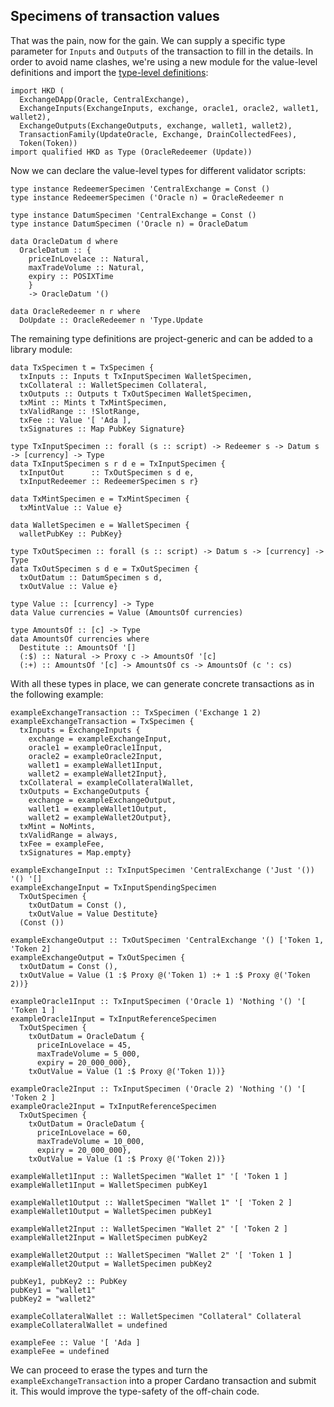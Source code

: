 ## Specimens of transaction values

<!--
~~~ {.haskell}
{-# LANGUAGE DataKinds, DuplicateRecordFields, GADTs, FlexibleInstances, OverloadedStrings,
             KindSignatures, StandaloneKindSignatures,
             MultiParamTypeClasses, NoStarIsType, NumericUnderscores,
             PolyKinds, RankNTypes, TypeApplications, TypeFamilies, TypeOperators,
             UndecidableInstances #-}

module Values where

import Data.Functor.Const (Const (Const))
import Data.Kind (Type)
import Data.Map (Map)
import qualified Data.Map as Map
import Data.Proxy (Proxy (Proxy))
import Numeric.Natural (Natural)

import Family
import Family.Values
import Ledger (POSIXTime (POSIXTime), PubKey, always)
~~~
-->

That was the pain, now for the gain. We can supply a specific type parameter for `Inputs` and `Outputs` of the
transaction to fill in the details. In order to avoid name clashes, we're using a new module for the value-level
definitions and import the [type-level definitions](HKD):

~~~ {.haskell}
import HKD (
  ExchangeDApp(Oracle, CentralExchange),
  ExchangeInputs(ExchangeInputs, exchange, oracle1, oracle2, wallet1, wallet2),
  ExchangeOutputs(ExchangeOutputs, exchange, wallet1, wallet2),
  TransactionFamily(UpdateOracle, Exchange, DrainCollectedFees),
  Token(Token))
import qualified HKD as Type (OracleRedeemer (Update))
~~~

Now we can declare the value-level types for different validator scripts:

~~~ {.haskell}
type instance RedeemerSpecimen 'CentralExchange = Const ()
type instance RedeemerSpecimen ('Oracle n) = OracleRedeemer n

type instance DatumSpecimen 'CentralExchange = Const ()
type instance DatumSpecimen ('Oracle n) = OracleDatum

data OracleDatum d where
  OracleDatum :: {
    priceInLovelace :: Natural,
    maxTradeVolume :: Natural,
    expiry :: POSIXTime
    }
    -> OracleDatum '()

data OracleRedeemer n r where
  DoUpdate :: OracleRedeemer n 'Type.Update
~~~

The remaining type definitions are project-generic and can be added to a library module:

~~~ {.haskell.ignore}
data TxSpecimen t = TxSpecimen {
  txInputs :: Inputs t TxInputSpecimen WalletSpecimen,
  txCollateral :: WalletSpecimen Collateral,
  txOutputs :: Outputs t TxOutSpecimen WalletSpecimen,
  txMint :: Mints t TxMintSpecimen,
  txValidRange :: !SlotRange,
  txFee :: Value '[ 'Ada ],
  txSignatures :: Map PubKey Signature}

type TxInputSpecimen :: forall (s :: script) -> Redeemer s -> Datum s -> [currency] -> Type
data TxInputSpecimen s r d e = TxInputSpecimen {
  txInputOut      :: TxOutSpecimen s d e,
  txInputRedeemer :: RedeemerSpecimen s r}

data TxMintSpecimen e = TxMintSpecimen {
  txMintValue :: Value e}

data WalletSpecimen e = WalletSpecimen {
  walletPubKey :: PubKey}

type TxOutSpecimen :: forall (s :: script) -> Datum s -> [currency] -> Type
data TxOutSpecimen s d e = TxOutSpecimen {
  txOutDatum :: DatumSpecimen s d,
  txOutValue :: Value e}

type Value :: [currency] -> Type
data Value currencies = Value (AmountsOf currencies)

type AmountsOf :: [c] -> Type
data AmountsOf currencies where
  Destitute :: AmountsOf '[]
  (:$) :: Natural -> Proxy c -> AmountsOf '[c]
  (:+) :: AmountsOf '[c] -> AmountsOf cs -> AmountsOf (c ': cs)
~~~

With all these types in place, we can generate concrete transactions as in the following example:

~~~ {.haskell}
exampleExchangeTransaction :: TxSpecimen ('Exchange 1 2)
exampleExchangeTransaction = TxSpecimen {
  txInputs = ExchangeInputs {
    exchange = exampleExchangeInput,
    oracle1 = exampleOracle1Input,
    oracle2 = exampleOracle2Input,
    wallet1 = exampleWallet1Input,
    wallet2 = exampleWallet2Input},
  txCollateral = exampleCollateralWallet,
  txOutputs = ExchangeOutputs {
    exchange = exampleExchangeOutput,
    wallet1 = exampleWallet1Output,
    wallet2 = exampleWallet2Output},
  txMint = NoMints,
  txValidRange = always,
  txFee = exampleFee,
  txSignatures = Map.empty}

exampleExchangeInput :: TxInputSpecimen 'CentralExchange ('Just '()) '() '[]
exampleExchangeInput = TxInputSpendingSpecimen
  TxOutSpecimen {
    txOutDatum = Const (),
    txOutValue = Value Destitute}
  (Const ())
  
exampleExchangeOutput :: TxOutSpecimen 'CentralExchange '() ['Token 1, 'Token 2]
exampleExchangeOutput = TxOutSpecimen {
  txOutDatum = Const (),
  txOutValue = Value (1 :$ Proxy @('Token 1) :+ 1 :$ Proxy @('Token 2))}

exampleOracle1Input :: TxInputSpecimen ('Oracle 1) 'Nothing '() '[ 'Token 1 ]
exampleOracle1Input = TxInputReferenceSpecimen
  TxOutSpecimen {
    txOutDatum = OracleDatum {
      priceInLovelace = 45,
      maxTradeVolume = 5_000,
      expiry = 20_000_000},
    txOutValue = Value (1 :$ Proxy @('Token 1))}

exampleOracle2Input :: TxInputSpecimen ('Oracle 2) 'Nothing '() '[ 'Token 2 ]
exampleOracle2Input = TxInputReferenceSpecimen
  TxOutSpecimen {
    txOutDatum = OracleDatum {
      priceInLovelace = 60,
      maxTradeVolume = 10_000,
      expiry = 20_000_000},
    txOutValue = Value (1 :$ Proxy @('Token 2))}

exampleWallet1Input :: WalletSpecimen "Wallet 1" '[ 'Token 1 ]
exampleWallet1Input = WalletSpecimen pubKey1

exampleWallet1Output :: WalletSpecimen "Wallet 1" '[ 'Token 2 ]
exampleWallet1Output = WalletSpecimen pubKey1

exampleWallet2Input :: WalletSpecimen "Wallet 2" '[ 'Token 2 ]
exampleWallet2Input = WalletSpecimen pubKey2

exampleWallet2Output :: WalletSpecimen "Wallet 2" '[ 'Token 1 ]
exampleWallet2Output = WalletSpecimen pubKey2

pubKey1, pubKey2 :: PubKey
pubKey1 = "wallet1"
pubKey2 = "wallet2"

exampleCollateralWallet :: WalletSpecimen "Collateral" Collateral
exampleCollateralWallet = undefined

exampleFee :: Value '[ 'Ada ]
exampleFee = undefined
~~~

We can proceed to erase the types and turn the `exampleExchangeTransaction` into a proper Cardano transaction and
submit it. This would improve the type-safety of the off-chain code.
